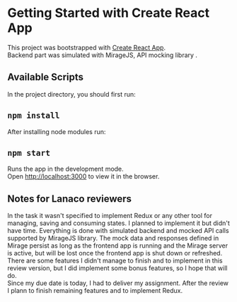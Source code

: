 # Getting Started with Create React App

This project was bootstrapped with [Create React App](https://github.com/facebook/create-react-app).\
Backend part was simulated with MirageJS, API mocking library .

## Available Scripts

In the project directory, you should first run:
## `npm install`

After installing node modules run:
## `npm start`

Runs the app in the development mode.\
Open [http://localhost:3000](http://localhost:3000) to view it in the browser.

## Notes for Lanaco reviewers
In the task it wasn't specified to implement Redux or any other tool for managing, saving and consuming states. I planned to implement it but didn't have time. Everything is done with simulated backend and mocked API calls supported by MirageJS library. The mock data and responses defined in Mirage persist as long as the frontend app is running and the Mirage server is active, but will be lost once the frontend app is shut down or refreshed.\
There are some features I didn't manage to finish and to implement in this review version, but I did implement some bonus features, so I hope that will do.\
Since my due date is today, I had to deliver my assignment. After the review I plann to finish remaining features and to implement Redux.
